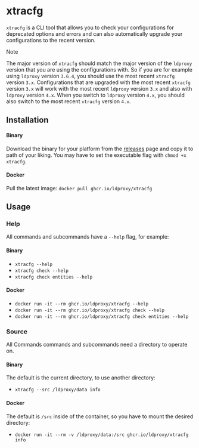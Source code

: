 # xtracfg

`xtracfg` is a CLI tool that allows you to check your configurations for deprecated options and errors and can also automatically upgrade your configurations to the recent version.

> [!NOTE]
> The major version of `xtracfg` should match the major version of the `ldproxy` version that you are using the configurations with. 
> So if you are for example using `ldproxy` version `3.6.4`, you should use the most recent `xtracfg` version `3.x`. 
> Configurations that are upgraded with the most recent `xtracfg` version `3.x` will work with the most recent `ldproxy` version `3.x` and also with `ldproxy` version `4.x`.
> When you switch to `ldproxy` version `4.x`, you should also switch to the most recent `xtracfg` version `4.x`.

## Installation

#### Binary

Download the binary for your platform from the [releases](https://github.com/interactive-instruments/xtraplatform-cli/releases) page and copy it to path of your liking. You may have to set the executable flag with `chmod +x xtracfg`.

#### Docker

Pull the latest image: `docker pull ghcr.io/ldproxy/xtracfg`

## Usage

### Help

All commands and subcommands have a `--help` flag, for example:

#### Binary

- `xtracfg --help`
- `xtracfg check --help`
- `xtracfg check entities --help`

#### Docker

- `docker run -it --rm ghcr.io/ldproxy/xtracfg --help`
- `docker run -it --rm ghcr.io/ldproxy/xtracfg check --help`
- `docker run -it --rm ghcr.io/ldproxy/xtracfg check entities --help`

### Source

All Commands commands and subcommands need a directory to operate on.

#### Binary

The default is the current directory, to use another directory:

- `xtracfg --src /ldproxy/data info`

#### Docker

The default is `/src` inside of the container, so you have to mount the desired directory:

- `docker run -it --rm -v /ldproxy/data:/src ghcr.io/ldproxy/xtracfg info`
